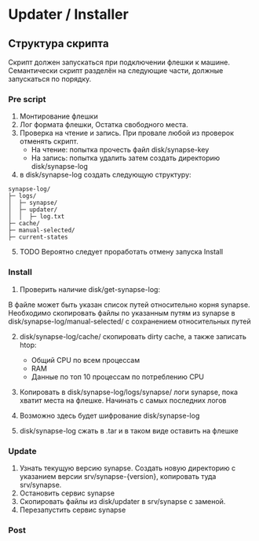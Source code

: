 # Updater / Installer

## Структура скрипта

Скрипт должен запускаться при подключении флешки к машине. Семантически скрипт разделён на следующие части, должные запускаться по порядку.

### Pre script
1. Монтирование флешки
2. Лог формата флешки, Остатка свободного места.
3. Проверка на чтение и запись. При провале любой из проверок отменять скрипт.
	- На чтение: попытка прочесть файл disk/synapse-key
	- На запись: попытка удалить затем создать директорию disk/synapse-log
4. в disk/synapse-log создать следующую структуру:
```
synapse-log/
├─ logs/
│  ├─ synapse/
│  ├─ updater/
│  │  ├─ log.txt
├─ cache/
├─ manual-selected/
├─ current-states
```
5. TODO Вероятно следует проработать отмену запуска Install

### Install
1. Проверить наличие disk/get-synapse-log:

В файле может быть указан список путей относительно корня synapse. Необходимо скопировать файлы по указанным путям из synapse в disk/synapse-log/manual-selected/ с сохранением относительных путей

2. disk/synapse-log/cache/ скопировать dirty cache, а также записать htop:
	- Общий CPU по всем процессам
	- RAM
	- Данные по топ 10 процессам по потреблению CPU

3. Копировать в disk/synapse-log/logs/synapse/ логи synapse, пока хватит места на флешке. Начинать с самых последних логов

4. Возможно здесь будет шифрование disk/synapse-log

5. disk/synapse-log сжать в .tar и в таком виде оставить на флешке

### Update
1. Узнать текущую версию synapse. Создать новую директорию с указанием версии srv/synapse-{version}, копировать туда srv/synapse.
2. Остановить сервис synapse
3. Скопировать файлы из disk/updater в srv/synapse c заменой.
4. Перезапустить сервис synapse

### Post
